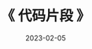 ---
title: "《 代码片段 》"
date: 2023-02-05
menu:
  main:
    identifier: "demo"
    parent: "cpp"
    name: "代码片段"
    weight: 10
---